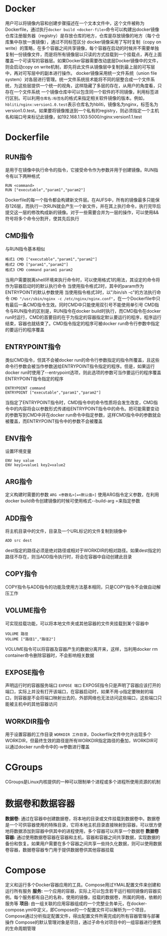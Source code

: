 # Docker

用户可以将镜像内容和创建步骤描述在一个文本文件中，这个文件被称为Dockerfile，通过执行`docker build <docker-file>`命令可以构建出docker镜像
仓库注册服务器（registry）是存放仓库的地方，仓库是存放镜像的地方（每个仓库集中存放一类镜像），通过不同标签区分
docker镜像采用了写时复制（copy on write）的策略，在多个容器之间共享镜像，每个容器在启动的时候并不需要单独复制一份镜像文件，而是将所有镜像层以只读的方式挂载到一个挂载点，再在上面覆盖一个可读写的容器层。如果Docker容器需要改动底层Docker镜像中的文件，则会启动copy on write机制，即先将此文件从镜像层中复制到最上层的可写层中，再对可写层中的副本进行操作。
docker镜像采用统一文件系统（union file system）对各层进行管理。统一文件系统技术能将不同的层整合成一个文件系统，为这些层提供一个统一的视角，这样隐藏了多层的存在，从用户的角度看，只存在一个文件系统
一个镜像仓库中可以包含同一个软件的不同镜像，利用标签进行区别。可以利用`仓库名:标签名`的格式来指定相关软件镜像的版本。例如，`hbliti/nginx:version1.0.test`表示仓库名为hbliti，镜像名为nginx，标签名为version1.0.test。如果要将镜像推送到一个私有的registry，则必须指定一个主机名和端口号来标记此镜像，如192.168.1.103:5000/nginx:version1.1.test

# Dockerfile
## RUN指令
是用于在镜像中执行命令的指令，它接受命令作为参数并用于创建镜像。RUN指令有以下两种格式
```
RUN <command>
RUN ["executable","param1","param2"]
```
Dockerfile的每一个指令都会构建新文件层。在AUFS中，所有的镜像最多只能保存126层，而执行一次RUN就会产生一个新文件，并在其上执行命令，执行完毕后提交这一层的修改构成新的镜像。对于一些需要合并为一层的操作，可以使用&&符号将多个命令分割开，使其先后执行
## CMD指令
与RUN指令基本相似
```
格式1 CMD ["executable","param1","param2"]
格式2 CMD ["param1","param2"]
格式3 CMD command param1 param2
```
当用户需要脱离shell环境来执行命令时，可以使用格式1的用法，其设定的命令将作为容器启动时的默认执行命令
当使用指令格式2时，其中的param作为ENTRYPOINT的默认参数使用
当使用指令格式3时，以"/bin/sh -c"的方法执行命令
`CMD "/usr/sbin/nginx -c /etc/nginx/nginx.conf"`，在一个Dockerfile中只有最后一条CMD指令生效。同时CMD中只能使用双引号不能使用单引号
CMD指令与RUN指令的区别是，RUN指令在docker build时执行，而CMD指令在docker run时运行，CMD的首要目的在于为指定的容器指定默认要运行的程序，程序运行结束，容器也就结束了。CMD指令指定的程序可被docker run命令行参数中指定的要运行的程序覆盖

## ENTRYPOINT指令
类似CMD指令，但其不会被docker run的命令行参数指定的指令所覆盖，且这些命令行参数会被当作参数送给ENTRYPOINT指令指定的程序。但是，如果运行docker run时使用了--entrypoint选项，则此选项的参数可当作要运行的程序覆盖ENTRYPOINT指令指定的程序
```
ENTRYPOINT command
ENTRYPOINT ["executable","param1","param2"]
```
当指定了ENTRYPOINT指令时，CMD指令中的命令性质将会发生改变，CMD指令中的内容将会以参数形式传递给ENTRYPOINT指令中的命令。把可能需要变动的参数写到CMD中并在docker run命令中指定参数，这样CMD指令中的参数就会被覆盖，而ENTRYPOINT指令中的参数不会被覆盖
## ENV指令
设置环境变量
```
ENV key value
ENV key1=value1 key2=value2
```
## ARG指令
定义构建时需要的参数
`ARG <参数名>[=<默认值>]`
使用ARG指令定义参数，在利用docker build命令创建镜像的时候可使用格式--build-arg <varname>=<value>来指定参数

## ADD指令
将主机目录中的文件，目录及一个URL标记的文件复制到镜像中
```
ADD src dest
```
dest指定的路径必须是绝对路径或相对于WORKDIR的相对路径。如果dest指定的路径不存在，则当ADD指令执行时，将会在容器中自动创建此目录
## COPY指令
COPY指令与ADD指令的功能及使用方法基本相同，只是COPY指令不会做自动解压工作
## VOLUME指令
可实现挂载功能，可以将本地文件夹或其他容器的文件夹挂载到某个容器中
```
VOLUME 路径
VOLUME ["路径1","路径2"]
```
VOLUME指令可以将容器及容器产生的数据分离开来，这样，当利用docker rm container命令删除容器时，不会影响相关数据
## EXPOSE指令
声明运行时的容器服务端口
`EXPOSE 端口`
EXPOSE指令只是声明了容器应该打开的端口，实际上并没有打开该端口，在容器启动时，如果不用-p指定要映射的端口，则容器是不会将端口映射出去的，外部网络也无法访问这些端口，这些端口只能被主机中的其他容器访问

## WORKDIR指令
用于设置容器的工作目录
`WORKDIR 工作目录`，Dockerfile文件中允许出现多个WORKDIR，但最终生效的路径是所有WORKDIR指定路径的叠加，WORKDIR可以通过docker run命令中的-w参数进行覆盖

# CGroups
CGroups是Linux内核提供的一种可以限制单个进程或多个进程所使用资源的机制
# 数据卷和数据容器
**数据卷:** 通过在容器中创建数据卷，将本地的目录或文件挂载到数据卷中。数据卷是一个可供容器使用的特殊目录，它将本地主机目录直接映射到容器，可以很方便地将数据添加到容器中供其中的进程使用，多个容器可以共享一个数据卷
**数据卷容器:** 通过使用数据卷容器在容器和主机，容器和容器之间共享数据，实现数据的备份和恢复。如果用户需要在多个容器之间共享一些持久化数据，则可以使用数据卷容器，数据卷容器专门用于提供数据卷供其他容器挂载

# Compose
定义和运行多个Docker容器应用的工具。Compose用过YMAL配置文件来创建和运行所有服务
**服务:** 一个应用的容器，实际上可以包含若干运行相同镜像的容器实例。每个服务都有自己的名称，使用的镜像，挂载的数据卷，所属的网络，依赖的服务等
**项目:** 由一组关联的应用容器组成的一个完整业务单元，在docker-compose.yml中定义，即Compose的一个配置文件可以解析为一个项目，Compose通过分析指定配置文件，得出配置文件所需完成的所有容器管理与部署操作
Compose的默认管理对象是项目，通过子命令对项目中的一组容器进行便携的生命周期管理
